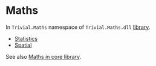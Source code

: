 # Maths

In `Trivial.Maths` namespace of `Trivial.Maths.dll` [library](../).

- [Statistics](./statistics)
- [Spatial](./spatial)

See also [Maths in core library](https://trivial.kingcean.net/maths/).